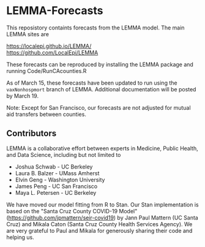 # LEMMA-Forecasts
This reposistory containts forecasts from the LEMMA model. The main LEMMA sites are

https://localepi.github.io/LEMMA/  
https://github.com/LocalEpi/LEMMA

These forecasts can be reproduced by installing the LEMMA package and running Code/RunCAcounties.R


As of March 15, these forecasts have been updated to run using the `vaxNonhospmort` branch of LEMMA. Additional documentation will be posted by March 19.


Note: Except for San Francisco, our forecasts are not adjusted for mutual aid transfers between counties. 


## Contributors
LEMMA is a collaborative effort between experts in Medicine, Public Health, and Data Science, including but not limited to

- Joshua Schwab - UC Berkeley
- Laura B. Balzer - UMass Amherst
- Elvin Geng - Washington University
- James Peng - UC San Francisco
- Maya L. Petersen - UC Berkeley

We have moved our model fitting from R to Stan. Our Stan implementation is based on the "Santa Cruz County COVID-19 Model" (https://github.com/jpmattern/seir-covid19) by Jann Paul Mattern (UC Santa Cruz) and Mikala Caton (Santa Cruz County Health Services Agency). We are very grateful to Paul and Mikala for generously sharing their code and helping us.
